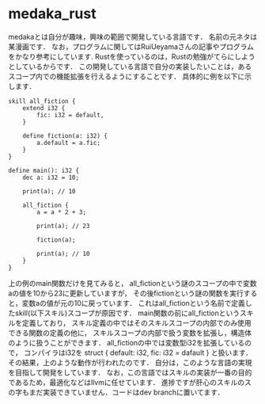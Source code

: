 # medaka_rust
medakaとは自分が趣味，興味の範囲で開発している言語です． 名前の元ネタは某漫画です． なお，プログラムに関してはRuiUeyamaさんの記事やプログラムをかなり参考にしています. Rustを使っているのは，Rustの勉強がてらにしようとしているからです． この開発している言語で自分の実装したいことは，あるスコープ内での機能拡張を行えるようにすることです． 具体的に例を以下に示します．

```
skill all_fiction {
    extend i32 {
        fic: i32 = default,
    }

    define fiction(a: i32) {
        a.default = a.fic;
    }
}

define main(): i32 {
    dec a: i32 = 10;

    print(a); // 10

    all_fiction {
        a = a * 2 + 3;

        print(a); // 23

        fiction(a);

        print(a); // 10
    }
}
```

上の例のmain関数だけを見てみると， all_fictionという謎のスコープの中で変数aの値を10から23に更新していますが， その後fictionという謎の関数を実行すると，変数aの値が元の10に戻っています． これはall_fictionという名前で定義したskill(以下スキル)スコープが原因です． main関数の前にall_fictionというスキルを定義しており， スキル定義の中ではそのスキルスコープの内部でのみ使用できる関数の定義の他に， スキルスコープの内部で扱う変数を拡張し，構造体のように扱うことができます． all_fictionの中では変数型i32を拡張しているので， コンパイラはi32を struct { default: i32, fic: i32 = dafault } と扱います． その結果，上のような動作が行われたのです． 自分は，このような言語の実現を目指して開発をしています． なお，この言語ではスキルの実装が一番の目的であるため，最適化などはllvmに任せています． 進捗ですが肝心のスキルのスの字もまだ実装できていません．コードはdev branchに置いてます．
